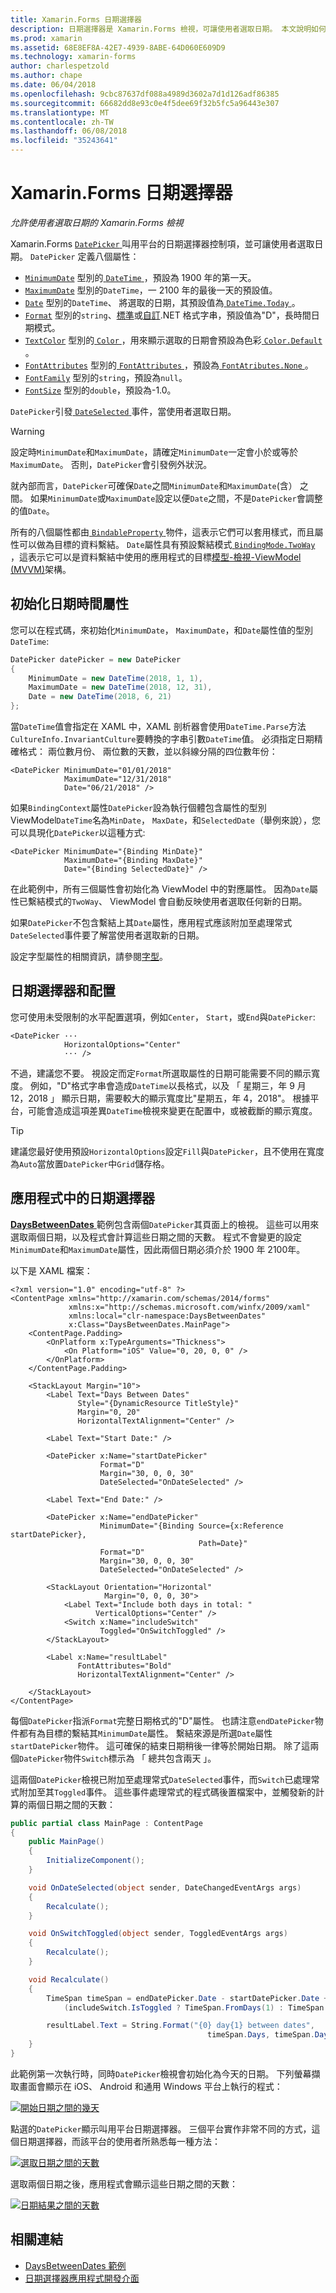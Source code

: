 ```yaml
---
title: Xamarin.Forms 日期選擇器
description: 日期選擇器是 Xamarin.Forms 檢視，可讓使用者選取日期。 本文說明如何使用 Xamarin.Forms 應用程式中的日期選擇器。
ms.prod: xamarin
ms.assetid: 68E8EF8A-42E7-4939-8ABE-64D060E609D9
ms.technology: xamarin-forms
author: charlespetzold
ms.author: chape
ms.date: 06/04/2018
ms.openlocfilehash: 9cbc87637df088a4989d3602a7d1d126adf86385
ms.sourcegitcommit: 66682dd8e93c0e4f5dee69f32b5fc5a96443e307
ms.translationtype: MT
ms.contentlocale: zh-TW
ms.lasthandoff: 06/08/2018
ms.locfileid: "35243641"
---
```

# <a name="xamarinforms-datepicker"></a>Xamarin.Forms 日期選擇器

_允許使用者選取日期的 Xamarin.Forms 檢視_

Xamarin.Forms [ `DatePicker` ](https://developer.xamarin.com/api/type/Xamarin.Forms.DatePicker/)叫用平台的日期選擇器控制項，並可讓使用者選取日期。 `DatePicker` 定義八個屬性：

- [`MinimumDate`](https://developer.xamarin.com/api/property/Xamarin.Forms.DatePicker.MinimumDate/) 型別的[ `DateTime` ](https://developer.xamarin.com/api/type/System.DateTime/)，預設為 1900 年的第一天。
- [`MaximumDate`](https://developer.xamarin.com/api/property/Xamarin.Forms.DatePicker.MaximumDate/) 型別的`DateTime`，一 2100 年的最後一天的預設值。
- [`Date`](https://developer.xamarin.com/api/property/Xamarin.Forms.DatePicker.Date/) 型別的`DateTime`、 將選取的日期，其預設值為[ `DateTime.Today` ](https://developer.xamarin.com/api/property/System.DateTime.Today/)。
- [`Format`](https://developer.xamarin.com/api/property/Xamarin.Forms.DatePicker.Format/) 型別的`string`、[標準](/dotnet/standard/base-types/standard-date-and-time-format-strings/)或[自訂](/dotnet/standard/base-types/custom-date-and-time-format-strings/).NET 格式字串，預設值為"D"，長時間日期模式。
- [`TextColor`](https://developer.xamarin.com/api/property/Xamarin.Forms.DatePicker.TextColor/) 型別的[ `Color` ](https://developer.xamarin.com/api/type/Xamarin.Forms.Color/)，用來顯示選取的日期會預設為色彩[ `Color.Default` ](https://developer.xamarin.com/api/property/Xamarin.Forms.Color.Default/)。
- [`FontAttributes`](xref:Xamarin.Forms.DatePicker.FontAttributes) 型別的[ `FontAttributes` ](xref:Xamarin.Forms.FontAttributes)，預設為[ `FontAtributes.None` ](xref:Xamarin.Forms.FontAttributes.None)。
- [`FontFamily`](xref:Xamarin.Forms.DatePicker.FontFamily) 型別的`string`，預設為`null`。
- [`FontSize`](xref:Xamarin.Forms.DatePicker.FontSize) 型別的`double`，預設為-1.0。

`DatePicker`引發[ `DateSelected` ](https://developer.xamarin.com/api/event/Xamarin.Forms.DatePicker.DateSelected/)事件，當使用者選取日期。

> [!WARNING]
> 設定時`MinimumDate`和`MaximumDate`，請確定`MinimumDate`一定會小於或等於`MaximumDate`。 否則，`DatePicker`會引發例外狀況。

就內部而言，`DatePicker`可確保`Date`之間`MinimumDate`和`MaximumDate`(含） 之間。 如果`MinimumDate`或`MaximumDate`設定以便`Date`之間，不是`DatePicker`會調整的值`Date`。

所有的八個屬性都由[ `BindableProperty` ](https://developer.xamarin.com/api/type/Xamarin.Forms.BindableProperty/)物件，這表示它們可以套用樣式，而且屬性可以做為目標的資料繫結。 `Date`屬性具有預設繫結模式[ `BindingMode.TwoWay` ](https://developer.xamarin.com/api/field/Xamarin.Forms.BindingMode.TwoWay/)，這表示它可以是資料繫結中使用的應用程式的目標[模型-檢視-ViewModel (MVVM)](~/xamarin-forms/enterprise-application-patterns/mvvm.md)架構。

## <a name="initializing-the-datetime-properties"></a>初始化日期時間屬性

您可以在程式碼，來初始化`MinimumDate`， `MaximumDate`，和`Date`屬性值的型別`DateTime`:

```csharp
DatePicker datePicker = new DatePicker
{
    MinimumDate = new DateTime(2018, 1, 1),
    MaximumDate = new DateTime(2018, 12, 31),
    Date = new DateTime(2018, 6, 21)
};
```

當`DateTime`值會指定在 XAML 中，XAML 剖析器會使用`DateTime.Parse`方法`CultureInfo.InvariantCulture`要轉換的字串引數`DateTime`值。 必須指定日期精確格式： 兩位數月份、 兩位數的天數，並以斜線分隔的四位數年份：

```xaml
<DatePicker MinimumDate="01/01/2018"
            MaximumDate="12/31/2018"
            Date="06/21/2018" />
```

如果`BindingContext`屬性`DatePicker`設為執行個體包含屬性的型別 ViewModel`DateTime`名為`MinDate`， `MaxDate`，和`SelectedDate`（舉例來說），您可以具現化`DatePicker`以這種方式:

```xaml
<DatePicker MinimumDate="{Binding MinDate}"
            MaximumDate="{Binding MaxDate}"
            Date="{Binding SelectedDate}" />
```

在此範例中，所有三個屬性會初始化為 ViewModel 中的對應屬性。 因為`Date`屬性已繫結模式的`TwoWay`、 ViewModel 會自動反映使用者選取任何新的日期。

如果`DatePicker`不包含繫結上其`Date`屬性，應用程式應該附加至處理常式`DateSelected`事件要了解當使用者選取新的日期。

設定字型屬性的相關資訊，請參閱[字型](~/xamarin-forms/user-interface/text/fonts.md)。

## <a name="datepicker-and-layout"></a>日期選擇器和配置

您可使用未受限制的水平配置選項，例如`Center`， `Start`，或`End`與`DatePicker`:

```xaml
<DatePicker ···
            HorizontalOptions="Center"
            ··· />
```

不過，建議您不要。 視設定而定`Format`所選取屬性的日期可能需要不同的顯示寬度。 例如，"D"格式字串會造成`DateTime`以長格式，以及 「 星期三，年 9 月 12，2018 」 顯示日期，需要較大的顯示寬度比"星期五，年 4，2018"。 根據平台，可能會造成這項差異`DateTime`檢視來變更在配置中，或被截斷的顯示寬度。

> [!TIP]
> 建議您最好使用預設`HorizontalOptions`設定`Fill`與`DatePicker`，且不使用在寬度為`Auto`當放置`DatePicker`中`Grid`儲存格。

## <a name="datepicker-in-an-application"></a>應用程式中的日期選擇器

[ **DaysBetweenDates** ](https://developer.xamarin.com/samples/xamarin-forms/UserInterface/DatePicker)範例包含兩個`DatePicker`其頁面上的檢視。 這些可以用來選取兩個日期，以及程式會計算這些日期之間的天數。 程式不會變更的設定`MinimumDate`和`MaximumDate`屬性，因此兩個日期必須介於 1900 年 2100年。

以下是 XAML 檔案：

```xaml
<?xml version="1.0" encoding="utf-8" ?>
<ContentPage xmlns="http://xamarin.com/schemas/2014/forms"
             xmlns:x="http://schemas.microsoft.com/winfx/2009/xaml"
             xmlns:local="clr-namespace:DaysBetweenDates"
             x:Class="DaysBetweenDates.MainPage">
    <ContentPage.Padding>
        <OnPlatform x:TypeArguments="Thickness">
            <On Platform="iOS" Value="0, 20, 0, 0" />
        </OnPlatform>
    </ContentPage.Padding>

    <StackLayout Margin="10">
        <Label Text="Days Between Dates"
               Style="{DynamicResource TitleStyle}"
               Margin="0, 20"
               HorizontalTextAlignment="Center" />

        <Label Text="Start Date:" />

        <DatePicker x:Name="startDatePicker"
                    Format="D"
                    Margin="30, 0, 0, 30"
                    DateSelected="OnDateSelected" />

        <Label Text="End Date:" />

        <DatePicker x:Name="endDatePicker"
                    MinimumDate="{Binding Source={x:Reference startDatePicker},
                                          Path=Date}"
                    Format="D"
                    Margin="30, 0, 0, 30"
                    DateSelected="OnDateSelected" />

        <StackLayout Orientation="Horizontal"
                     Margin="0, 0, 0, 30">
            <Label Text="Include both days in total: "
                   VerticalOptions="Center" />
            <Switch x:Name="includeSwitch"
                    Toggled="OnSwitchToggled" />
        </StackLayout>

        <Label x:Name="resultLabel"
               FontAttributes="Bold"
               HorizontalTextAlignment="Center" />

    </StackLayout>
</ContentPage>
```

每個`DatePicker`指派`Format`完整日期格式的"D"屬性。 也請注意`endDatePicker`物件都有為目標的繫結其`MinimumDate`屬性。 繫結來源是所選`Date`屬性`startDatePicker`物件。 這可確保的結束日期稍後一律等於開始日期。 除了這兩個`DatePicker`物件`Switch`標示為 「 總共包含兩天 」。

這兩個`DatePicker`檢視已附加至處理常式`DateSelected`事件，而`Switch`已處理常式附加至其`Toggled`事件。 這些事件處理常式的程式碼後置檔案中，並觸發新的計算的兩個日期之間的天數：

```csharp
public partial class MainPage : ContentPage
{
    public MainPage()
    {
        InitializeComponent();
    }

    void OnDateSelected(object sender, DateChangedEventArgs args)
    {
        Recalculate();
    }

    void OnSwitchToggled(object sender, ToggledEventArgs args)
    {
        Recalculate();
    }

    void Recalculate()
    {
        TimeSpan timeSpan = endDatePicker.Date - startDatePicker.Date +
            (includeSwitch.IsToggled ? TimeSpan.FromDays(1) : TimeSpan.Zero);

        resultLabel.Text = String.Format("{0} day{1} between dates",
                                            timeSpan.Days, timeSpan.Days == 1 ? "" : "s");
    }
}
```

此範例第一次執行時，同時`DatePicker`檢視會初始化為今天的日期。 下列螢幕擷取畫面會顯示在 iOS、 Android 和通用 Windows 平台上執行的程式：

[![開始日期之間的幾天](datepicker-images/DaysBetweenDatesStart.png "開始日期之間的幾天")](datepicker-images/DaysBetweenDatesStart-Large.png#lightbox "開始日期之間的幾天")

點選的`DatePicker`顯示叫用平台日期選擇器。 三個平台實作非常不同的方式，這個日期選擇器，而該平台的使用者所熟悉每一種方法：

[![選取日期之間的天數](datepicker-images/DaysBetweenDatesSelect.png "日期之間的天數選取")](datepicker-images/DaysBetweenDatesSelect-Large.png#lightbox "選取日期之間的天數")

選取兩個日期之後，應用程式會顯示這些日期之間的天數：

[![日期結果之間的天數](datepicker-images/DaysBetweenDatesResult.png "日期結果之間的天數")](datepicker-images/DaysBetweenDatesResult-Large.png#lightbox "日期結果之間的天數")

## <a name="related-links"></a>相關連結

- [DaysBetweenDates 範例](https://developer.xamarin.com/samples/xamarin-forms/UserInterface/DatePicker)
- [日期選擇器應用程式開發介面](https://developer.xamarin.com/api/type/Xamarin.Forms.DatePicker/)
